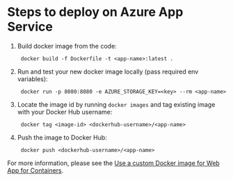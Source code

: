 # Steps to deploy on Azure App Service

1. Build docker image from the code: 
    
        docker build -f Dockerfile -t <app-name>:latest .

2. Run and test your new docker image locally (pass required env variables): 

        docker run -p 8080:8080 -e AZURE_STORAGE_KEY=<key> --rm <app-name>

3. Locate the image id by running `docker images` and tag existing image with your Docker Hub username: 

        docker tag <image-id> <dockerhub-username>/<app-name>

4. Push the image to Docker Hub: 

        docker push <dockerhub-username>/<app-name>


For more information, please see the [Use a custom Docker image for Web App for Containers](https://docs.microsoft.com/en-us/azure/app-service/containers/tutorial-custom-docker-image).


